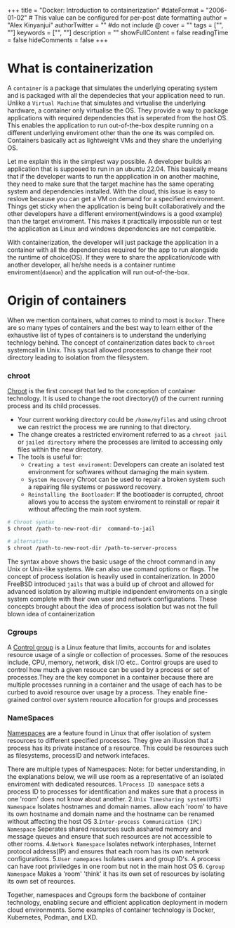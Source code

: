 +++
title = "Docker: Introduction to containerization"
#dateFormat = "2006-01-02" # This value can be configured for per-post date formatting
author = "Alex Kinyanjui"
authorTwitter = "" #do not include @
cover = ""
tags = ["", ""]
keywords = ["", ""]
description = ""
showFullContent = false
readingTime = false
hideComments = false
+++

# What is containerization
A `container` is a package that simulates the underlying operating system and is packaged with all the dependecies that your application need to run. Unlike a `Virtual Machine` that simulates and  virtualise the underlying hardware, a container only virtualise the OS. They provide a way to package applications with required dependencies that is seperated from the host OS. This enables the application to run out-of-the-box despite running on a different underlying enviroment other than the one its was compiled on. Containers basically act as lightweight VMs and they share the underlying OS.

Let me explain this in the simplest way possible. A developer builds an application that is supposed to run in an ubuntu 22.04. This basically means that if the developer wants to run the appplication in on another machine, they need to make sure that the target machine has the same operating system and dependencies installed. With the cloud, this issue is easy to reslove because you can get a VM on demand for a specified environment. 
Things get sticky when the application is being built collaboratively and the other developers have a different enviroment(windows is a good example) than the target enviroment. This makes it practically impossible run or test the application as Linux and windows dependencies are not compatible.

With  containerization, the developer will just package the application in a container with all the dependencies required for the app to run alongside the runtime of choice(OS). If they were to share the application/code with another developer, all he/she needs is a container runtime enviroment(`daemon`) and the application will run out-of-the-box.

# Origin of containers
When we mention containers, what comes to mind to most is `Docker`. There are so many types of containers and the best way to learn either of the exhaustive list of types of containers is to understand the underlying technlogy behind. The concept of containerization dates back to `chroot` systemcall in Unix. This syscall allowed processes to change their root directory leading to isolation from the filesystem. 
### chroot
[Chroot](https://en.wikipedia.org/wiki/Chroot) is the first concept that led to the conception of container technology. It is used to change the root directory(/) of the current running process and its child processes.
- Your current working directory could be `/home/myfiles` and using chroot we can restrict the process we are running to that directory.
- The change creates a restricted enviroment referred to as a `chroot jail` or `jailed directory` where the processes are limited to accessing only files within the new directory.
- The tools is useful for:
	- `Creating a test enviroment`: Developers can create an isolated test environment  for softwares without damaging the main system.
	- `System Recovery` Chroot can be used to repair a broken system such a repairing file systems or password recovery.
	- `Reinstalling the Bootloader`: If the bootloader is corrupted, chroot allows you to access the system enviroment to reinstall or repair it without affecting the main root system.
```sh
# Chroot syntax
$ chroot /path-to-new-root-dir  command-to-jail

# alternative
$ chroot /path-to-new-root-dir /path-to-server-process
```
The syntax above shows the basic usage of the chroot command in any Unix or Unix-like systems. We can also use comand options or flags.
The concept of process isolation is heavily used in containerization. In 2000 FreeBSD introduced `jails` that was a build up of chroot and allowed for advanced isolation by allowing multiple indipendent enviroments on a single system complete with  their own user and network configurations.
These concepts brought about the idea of process isolation but was not the full blown idea of containerization

### Cgroups
A [Control group](https://en.wikipedia.org/wiki/Cgroups) is a Linux feature that limits, accounts for and isolates resource usage of a single or collection of processes. Some of the resouces include, CPU, memory, network, disk I/O etc..
Control groups are used to control how much a given resouce can be used by a process or set of processes.They are the key componet in a container because there are multiple processes running in a container and the usage of each has to be curbed to avoid resource over usage by a process. 
They enable fine-grained control over system reource allocation for groups and processes

### NameSpaces
[Namespaces](https://en.wikipedia.org/wiki/Namespace) are a feature found in Linux that offer isolation of system resources to different specified processes. They give an illussion that a process has its private instance of a resource. This could be resources such as filesystems, processID and network intefaces. 

There are multiple types of Namespaces:
Note: for better understanding, in the explanations below, we will use room as a representative of an isolated enviroment with dedicated resources.
1.`Process ID namespace` 
sets a process ID to processes for identification and makes sure that a process in one 'room' does not know about another.
2.`Unix Timesharing system(UTS) Namespace`
Isolates hostnames and domain names. allow each 'room' to have its own hostname and domain name and the hostname can be renamed without affecting the host OS
3.`Inter-process Communication (IPC) Namespace`
Seperates shared resources such asshared memory and message queues and ensure that such resources are not accessible to other rooms.
4.`Network Namespace`
Isolates network interphases, Internet protocol address(IP) and ensures that each room has its own network configurations.
5.`User namepaces`
Isolates users and group ID's. A process can have root priviledges in one room but not in the main host OS
6. `Cgroup Namespace`
Makes a 'room' 'think' it has its own set of resources by isolating its own set of reources.


Together, namespaces and Cgroups form the backbone of container technology, enabling secure and efficient application deployment in modern cloud environments.
Some examples of container technology is Docker, Kubernetes, Podman, and LXD.
